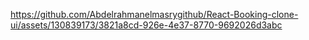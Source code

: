 

https://github.com/Abdelrahmanelmasrygithub/React-Booking-clone-ui/assets/130839173/3821a8cd-926e-4e37-8770-9692026d3abc

